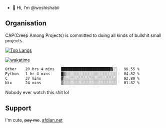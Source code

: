 - 👋 Hi, I’m @woshishabii

## Organisation

CAP(Creep Among Projects) is committed to doing all kinds of bullshit small projects.

[![Top Langs](https://github-readme-stats.vercel.app/api/top-langs/?username=woshishabii&layout=compact)](https://github.com/anuraghazra/github-readme-stats)

[![wakatime](https://wakatime.com/badge/user/34d02784-acc1-4a16-82d7-33fdb53c4ed6.svg)](https://wakatime.com/@34d02784-acc1-4a16-82d7-33fdb53c4ed6)


<!--START_SECTION:waka-->

```txt
Other    20 hrs 4 mins   ██████████████████████▓░░   90.55 %
Python   1 hr 4 mins     █▒░░░░░░░░░░░░░░░░░░░░░░░   04.82 %
C        37 mins         ▓░░░░░░░░░░░░░░░░░░░░░░░░   02.80 %
Nix      24 mins         ▒░░░░░░░░░░░░░░░░░░░░░░░░   01.82 %
```

<!--END_SECTION:waka-->

Nobody ever watch this shit lol

## Support
I'm cute, ~~pay me~~.
[afdian.net](https://afdian.com/a/woshishabi)

<!---
woshishabii/woshishabii is a ✨ special ✨ repository because its `README.md` (this file) appears on your GitHub profile.
You can click the Preview link to take a look at your changes.
--->
